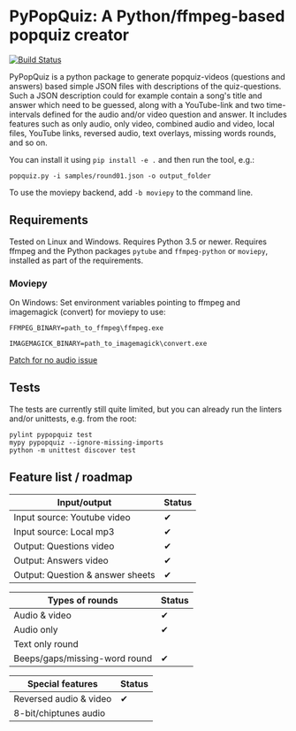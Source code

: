 # PyPopQuiz: A Python/ffmpeg-based popquiz creator

[![Build Status](https://travis-ci.org/CNugteren/pypopquiz.svg?branch=master)](https://travis-ci.org/CNugteren/pypopquiz/branches)

PyPopQuiz is a python package to generate popquiz-videos (questions and answers) based simple JSON files with descriptions of the quiz-questions. Such a JSON description could for example contain a song's title and answer which need to be guessed, along with a YouTube-link and two time-intervals defined for the audio and/or video question and answer. It includes features such as only audio, only video, combined audio and video, local files, YouTube links, reversed audio, text overlays, missing words rounds, and so on.

You can install it using `pip install -e .` and then run the tool, e.g.:

    popquiz.py -i samples/round01.json -o output_folder

To use the moviepy backend, add `-b moviepy` to the command line.

## Requirements

Tested on Linux and Windows. Requires Python 3.5 or newer. Requires ffmpeg and the Python packages `pytube` and `ffmpeg-python` or `moviepy`, installed as part of the requirements.

### Moviepy

On Windows: Set environment variables pointing to ffmpeg and imagemagick (convert) for moviepy to use:

`FFMPEG_BINARY=path_to_ffmpeg\ffmpeg.exe`

`IMAGEMAGICK_BINARY=path_to_imagemagick\convert.exe`

[Patch for no audio issue](https://github.com/Sv3n/moviepy/commit/130160de539bbdb0473bb2e994ed56a58f9f9ab0)

## Tests

The tests are currently still quite limited, but you can already run the linters and/or unittests, e.g. from the root:

    pylint pypopquiz test
    mypy pypopquiz --ignore-missing-imports
    python -m unittest discover test


## Feature list / roadmap

| Input/output                     | Status      |
|----------------------------------|-------------|
| Input source: Youtube video      | ✔           |
| Input source: Local mp3          | ✔           |
| Output: Questions video          | ✔           |
| Output: Answers video            | ✔           |
| Output: Question & answer sheets | ✔           |

| Types of rounds                | Status      |
|--------------------------------|-------------|
| Audio & video                  | ✔           |
| Audio only                     | ✔           |
| Text only round                |             |
| Beeps/gaps/missing-word round  | ✔           |

| Special features               | Status      |
|--------------------------------|-------------|
| Reversed audio & video         | ✔           |
| 8-bit/chiptunes audio          |             |
